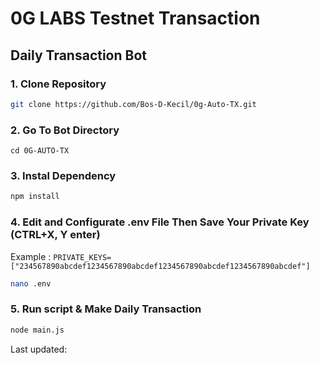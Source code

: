 # 0G LABS Testnet Transaction 

## Daily Transaction Bot


### 1. Clone Repository

```bash
git clone https://github.com/Bos-D-Kecil/0g-Auto-TX.git
```

### 2. Go To Bot Directory
```
cd 0G-AUTO-TX
```

### 3. Instal Dependency

```bash
npm install
```

### 4. Edit and Configurate .env File Then Save Your Private Key (CTRL+X, Y enter)
Example : `PRIVATE_KEYS=["234567890abcdef1234567890abcdef1234567890abcdef1234567890abcdef"]`
```bash
nano .env
```

### 5. Run script & Make Daily Transaction

```bash
node main.js
```

Last updated: 

